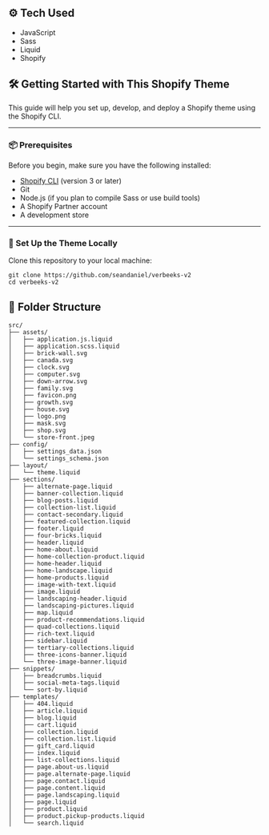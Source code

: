## ⚙️ Tech Used

- JavaScript
- Sass
- Liquid
- Shopify

## 🛠️ Getting Started with This Shopify Theme

This guide will help you set up, develop, and deploy a Shopify theme using the Shopify CLI.

---

### 📦 Prerequisites

Before you begin, make sure you have the following installed:

- [Shopify CLI](https://shopify.dev/docs/themes/tools/cli) (version 3 or later)
- Git
- Node.js (if you plan to compile Sass or use build tools)
- A Shopify Partner account
- A development store

---

### 📁 Set Up the Theme Locally

Clone this repository to your local machine:

```
git clone https://github.com/seandaniel/verbeeks-v2
cd verbeeks-v2
```

## 🧩 Folder Structure

```
src/
├── assets/
│   ├── application.js.liquid
│   ├── application.scss.liquid
│   ├── brick-wall.svg
│   ├── canada.svg
│   ├── clock.svg
│   ├── computer.svg
│   ├── down-arrow.svg
│   ├── family.svg
│   ├── favicon.png
│   ├── growth.svg
│   ├── house.svg
│   ├── logo.png
│   ├── mask.svg
│   ├── shop.svg
│   └── store-front.jpeg
├── config/
│   ├── settings_data.json
│   └── settings_schema.json
├── layout/
│   └── theme.liquid
├── sections/
│   ├── alternate-page.liquid
│   ├── banner-collection.liquid
│   ├── blog-posts.liquid
│   ├── collection-list.liquid
│   ├── contact-secondary.liquid
│   ├── featured-collection.liquid
│   ├── footer.liquid
│   ├── four-bricks.liquid
│   ├── header.liquid
│   ├── home-about.liquid
│   ├── home-collection-product.liquid
│   ├── home-header.liquid
│   ├── home-landscape.liquid
│   ├── home-products.liquid
│   ├── image-with-text.liquid
│   ├── image.liquid
│   ├── landscaping-header.liquid
│   ├── landscaping-pictures.liquid
│   ├── map.liquid
│   ├── product-recommendations.liquid
│   ├── quad-collections.liquid
│   ├── rich-text.liquid
│   ├── sidebar.liquid
│   ├── tertiary-collections.liquid
│   ├── three-icons-banner.liquid
│   └── three-image-banner.liquid
├── snippets/
│   ├── breadcrumbs.liquid
│   ├── social-meta-tags.liquid
│   └── sort-by.liquid
├── templates/
│   ├── 404.liquid
│   ├── article.liquid
│   ├── blog.liquid
│   ├── cart.liquid
│   ├── collection.liquid
│   ├── collection.list.liquid
│   ├── gift_card.liquid
│   ├── index.liquid
│   ├── list-collections.liquid
│   ├── page.about-us.liquid
│   ├── page.alternate-page.liquid
│   ├── page.contact.liquid
│   ├── page.content.liquid
│   ├── page.landscaping.liquid
│   ├── page.liquid
│   ├── product.liquid
│   ├── product.pickup-products.liquid
│   └── search.liquid
```

